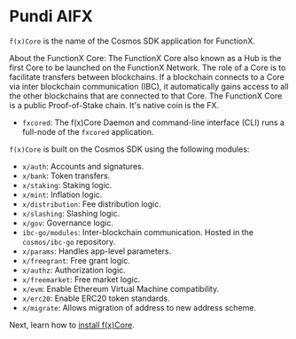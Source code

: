 # Pundi AIFX

`f(x)Core` is the name of the Cosmos SDK application for FunctionX.

About the FunctionX Core: The FunctionX Core also known as a Hub is the first Core to be launched on the FunctionX Network. The role of a Core is to facilitate transfers between blockchains. If a blockchain connects to a Core via inter blockchain communication (IBC), it automatically gains access to all the other blockchains that are connected to that Core. The FunctionX Core is a public Proof-of-Stake chain. It's native coin is the FX.

* `fxcored`: The f(x)Core Daemon and command-line interface (CLI) runs a full-node of the `fxcored` application.

`f(x)Core` is built on the Cosmos SDK using the following modules:

* `x/auth`: Accounts and signatures.
* `x/bank`: Token transfers.
* `x/staking`: Staking logic.
* `x/mint`: Inflation logic.
* `x/distribution`: Fee distribution logic.
* `x/slashing`: Slashing logic.
* `x/gov`: Governance logic.
* `ibc-go/modules`: Inter-blockchain communication. Hosted in the `cosmos/ibc-go` repository.
* `x/params`: Handles app-level parameters.
* `x/freegrant`: Free grant logic.
* `x/authz`: Authorization logic.
* `x/freemarket`: Free market logic.
* `x/evm`: Enable Ethereum Virtual Machine compatibility.
* `x/erc20`: Enable ERC20 token standards.
* `x/migrate`: Allows migration of address to new address scheme.

Next, learn how to [install f(x)Core](installation.md).

